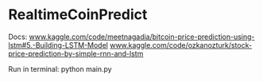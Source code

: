 # RealtimeCoinPredict
Docs: www.kaggle.com/code/meetnagadia/bitcoin-price-prediction-using-lstm#5.-Building-LSTM-Model
www.kaggle.com/code/ozkanozturk/stock-price-prediction-by-simple-rnn-and-lstm

Run in terminal:
python main.py
